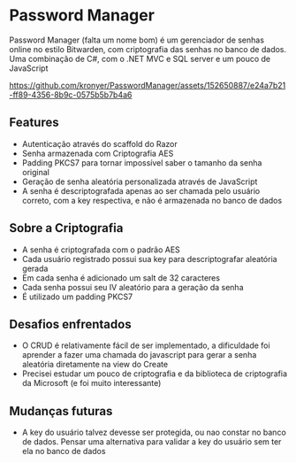 # Password Manager

Password Manager (falta um nome bom) é um gerenciador de senhas online no estilo Bitwarden, com criptografia das senhas no banco de dados.  
Uma combinação de C#, com o .NET MVC e SQL server e um pouco de JavaScript



https://github.com/kronyer/PasswordManager/assets/152650887/e24a7b21-ff89-4356-8b9c-0575b5b7b4a6



## Features
- Autenticação através do scaffold do Razor
- Senha armazenada com Criptografia AES
- Padding PKCS7 para tornar impossível saber o tamanho da senha original
- Geração de senha aleatória personalizada através de JavaScript
- A senha é descriptografada apenas ao ser chamada pelo usuário correto, com a key respectiva, e não é armazenada no banco de dados

## Sobre a Criptografia
- A senha é criptografada com o padrão AES
- Cada usuário registrado possui sua key para descriptografar aleatória gerada
- Em cada senha é adicionado um salt de 32 caracteres 
- Cada senha possui seu IV aleatório para a geração da senha
- É utilizado um padding PKCS7

## Desafios enfrentados
- O CRUD é relativamente fácil de ser implementado, a dificuldade foi aprender a fazer uma chamada do javascript para gerar a senha aleatória diretamente na view do Create
- Precisei estudar um pouco de criptografia e da biblioteca de criptografia da Microsoft (e foi muito interessante)

## Mudanças futuras
- A key do usuário talvez devesse ser protegida, ou nao constar no banco de dados. Pensar uma alternativa para validar a key do usuário sem ter ela no banco de dados
